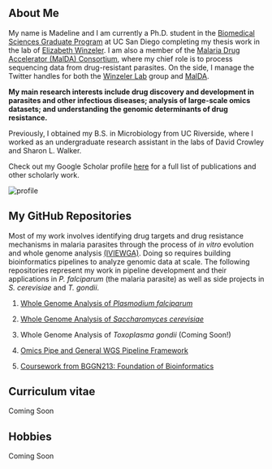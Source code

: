 ## About Me

My name is Madeline and I am currently a Ph.D. student in the [Biomedical Sciences Graduate Program](https://biomedsci.ucsd.edu) at UC San Diego completing my thesis work in the lab of [Elizabeth Winzeler](https://winzeler.ucsd.edu/). I am also a member of the [Malaria Drug Accelerator (MalDA) Consortium](https://winzeler.ucsd.edu/malda/), where my chief role is to process sequencing data from drug-resistant parasites. On the side, I manage the Twitter handles for both the [Winzeler Lab](https://twitter.com/WinzelerLabUCSD) group and [MalDA](https://twitter.com/MalariaTargetID).

**My main research interests include drug discovery and development in parasites and other infectious diseases; analysis of large-scale omics datasets; and understanding the genomic determinants of drug resistance.**

Previously, I obtained my B.S. in Microbiology from UC Riverside, where I worked as an undergraduate research assistant in the labs of David Crowley and Sharon L. Walker.

Check out my Google Scholar profile [here](https://scholar.google.com/citations?user=ZwSmvToAAAAJ&hl=en) for a full list of publications and other scholarly work. 

![profile](https://avatars1.githubusercontent.com/u/50251155?s=460&v=4)

## My GitHub Repositories
Most of my work involves identifying drug targets and drug resistance mechanisms in malaria parasites through the process of *in vitro* evolution and whole genome analysis [(IVIEWGA)](https://www.ncbi.nlm.nih.gov/pubmed/29451780#). Doing so requires building bioinformatics pipelines to analyze genomic data at scale. The following repositories represent my work in pipeline development and their applications in *P. falciparum* (the malaria parasite) as well as side projects in *S. cerevisiae* and *T. gondii*. 

1. [Whole Genome Analysis of *Plasmodium falciparum*](https://github.com/MadelineRLuth/p_falciparum_analyses)

2. [Whole Genome Analysis of *Saccharomyces cerevisiae*](https://github.com/MadelineRLuth/yeast_analyses)

3. Whole Genome Analysis of *Toxoplasma gondii* (Coming Soon!)

4. [Omics Pipe and General WGS Pipeline Framework](https://github.com/MadelineRLuth/Omics_Pipe)

5. [Coursework from BGGN213: Foundation of Bioinformatics](https://github.com/MadelineRLuth/bggn213)

## Curriculum vitae
Coming Soon

## Hobbies
Coming Soon



